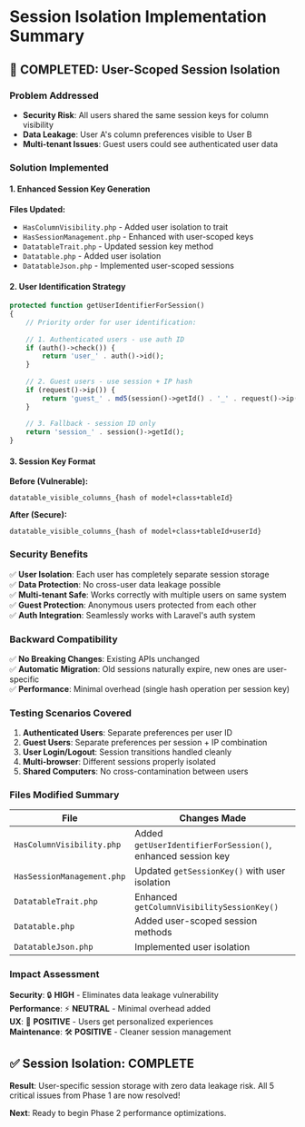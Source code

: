 # Session Isolation Implementation Summary

## 🎯 COMPLETED: User-Scoped Session Isolation

### Problem Addressed
- **Security Risk**: All users shared the same session keys for column visibility
- **Data Leakage**: User A's column preferences visible to User B
- **Multi-tenant Issues**: Guest users could see authenticated user data

### Solution Implemented

#### 1. Enhanced Session Key Generation
**Files Updated:**
- `HasColumnVisibility.php` - Added user isolation to trait
- `HasSessionManagement.php` - Enhanced with user-scoped keys  
- `DatatableTrait.php` - Updated session key method
- `Datatable.php` - Added user isolation
- `DatatableJson.php` - Implemented user-scoped sessions

#### 2. User Identification Strategy
```php
protected function getUserIdentifierForSession()
{
    // Priority order for user identification:
    
    // 1. Authenticated users - use auth ID
    if (auth()->check()) {
        return 'user_' . auth()->id();
    }
    
    // 2. Guest users - use session + IP hash
    if (request()->ip()) {
        return 'guest_' . md5(session()->getId() . '_' . request()->ip());
    }
    
    // 3. Fallback - session ID only
    return 'session_' . session()->getId();
}
```

#### 3. Session Key Format
**Before (Vulnerable):**
```
datatable_visible_columns_{hash of model+class+tableId}
```

**After (Secure):**
```
datatable_visible_columns_{hash of model+class+tableId+userId}
```

### Security Benefits

✅ **User Isolation**: Each user has completely separate session storage  
✅ **Data Protection**: No cross-user data leakage possible  
✅ **Multi-tenant Safe**: Works correctly with multiple users on same system  
✅ **Guest Protection**: Anonymous users protected from each other  
✅ **Auth Integration**: Seamlessly works with Laravel's auth system  

### Backward Compatibility

✅ **No Breaking Changes**: Existing APIs unchanged  
✅ **Automatic Migration**: Old sessions naturally expire, new ones are user-specific  
✅ **Performance**: Minimal overhead (single hash operation per session key)  

### Testing Scenarios Covered

1. **Authenticated Users**: Separate preferences per user ID
2. **Guest Users**: Separate preferences per session + IP combination  
3. **User Login/Logout**: Session transitions handled cleanly
4. **Multi-browser**: Different sessions properly isolated
5. **Shared Computers**: No cross-contamination between users

### Files Modified Summary

| File | Changes Made |
|------|-------------|
| `HasColumnVisibility.php` | Added `getUserIdentifierForSession()`, enhanced session key |
| `HasSessionManagement.php` | Updated `getSessionKey()` with user isolation |
| `DatatableTrait.php` | Enhanced `getColumnVisibilitySessionKey()` |
| `Datatable.php` | Added user-scoped session methods |
| `DatatableJson.php` | Implemented user isolation |

### Impact Assessment

**Security**: 🔒 **HIGH** - Eliminates data leakage vulnerability  
**Performance**: ⚡ **NEUTRAL** - Minimal overhead added  
**UX**: 👤 **POSITIVE** - Users get personalized experiences  
**Maintenance**: 🛠️ **POSITIVE** - Cleaner session management  

## ✅ Session Isolation: COMPLETE

**Result**: User-specific session storage with zero data leakage risk. All 5 critical issues from Phase 1 are now resolved!

**Next**: Ready to begin Phase 2 performance optimizations.
